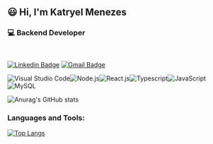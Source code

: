 ## 😃 Hi, I'm Katryel Menezes
### 💻 Backend Developer
<br/>

[![Linkedin Badge](https://img.shields.io/badge/-Katryel%20Menezes-2E2D2E?style=for-the-badge&labelColor=000000&logo=linkedin&link=https://www.linkedin.com/in/katryelmenezesdev/)](https://www.linkedin.com/in/katryelmenezesdev/) [![Gmail Badge](https://img.shields.io/badge/-katryel.dev@gmail.com-2E2D2E?style=for-the-badge&labelColor=000000&logo=gmail&link=mailto:katryel.dev@gmail.com)](mailto:katryel.dev@gmail.com)

<img align="center" alt="Visual Studio Code" src="https://img.shields.io/badge/-Visual%20Code-151515?style=flat-square&labelColor=000000&logo=visualstudio&logoColor=0078d7" /><img align="center" alt="Node.js" src="https://img.shields.io/badge/-Node.js-151515?style=flat-square&labelColor=000000&logo=NODE.JS" /><img align="center" alt="React.js" src="https://img.shields.io/badge/-React.js-151515?style=flat-square&labelColor=000000&logo=react" /><img align="center" alt="Typescript" src="https://img.shields.io/badge/-Typescript-151515?style=flat-square&labelColor=000000&logo=Typescript" /><img align="center" alt="JavaScript" src="https://img.shields.io/badge/-JavaScript-151515?style=flat-square&labelColor=000000&logo=javascript" /><img align="center" alt="MySQL" src="https://img.shields.io/badge/-MySQL-151515?style=flat-square&labelColor=000000&logo=mysql" />

![Anurag's GitHub stats](https://github-readme-stats.vercel.app/api?username=KatryelMenezesDev&show_icons=true&theme=dark)

### Languages and Tools:

[![Top Langs](https://github-readme-stats.vercel.app/api/top-langs/?username=KatryelMenezesDev&layout=compact&theme=dark)](https://github.com/anuraghazra/github-readme-stats)
